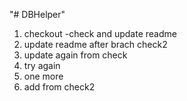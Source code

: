 "# DBHelper"

1. checkout -check and update readme
2. update readme after brach check2
3. update again from check
4. try again
5. one more
2. add from check2
